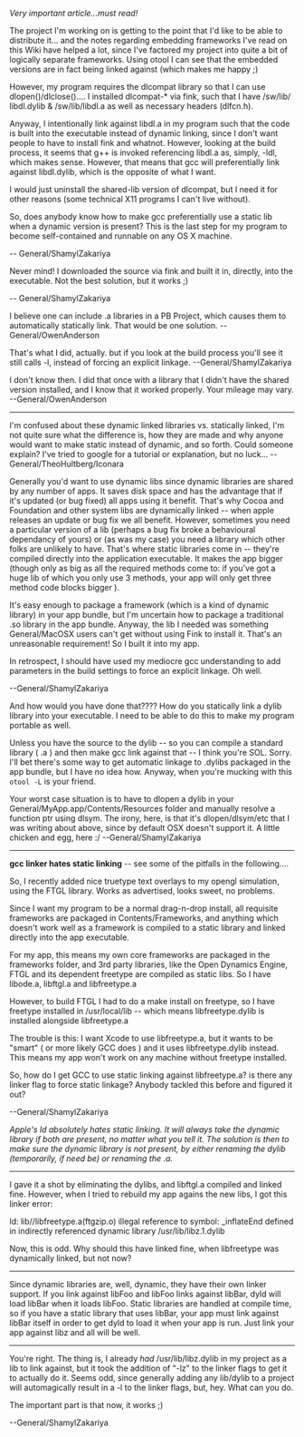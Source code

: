 

*Very important article...must read!*

The project I'm working on is getting to the point that I'd like to be able to distribute it... and the notes regarding embedding frameworks I've read on this Wiki have helped a lot, since I've factored my project into quite a bit of logically separate frameworks. Using     otool I can see that the embedded versions are in fact being linked against (which makes me happy ;) 

However, my program requires the dlcompat library so that I can use     dlopen()/dlclose().... I installed     dlcompat-* via fink, such that I have /sw/lib/    libdl.dylib &     /sw/lib/libdl.a as well as necessary headers (dlfcn.h).

Anyway, I intentionally link against     libdl.a in my program such that the code is built into the executable instead of dynamic linking, since I don't want people to have to install fink and whatnot. However, looking at the build process, it seems that g++ is invoked referencing     libdl.a as, simply,     -ldl, which makes sense. However, that means that gcc will preferentially link against     libdl.dylib, which is the opposite of what I want.

I would just uninstall the shared-lib version of     dlcompat, but I need it for other reasons (some technical X11 programs I can't live without).

So, does anybody know how to make gcc preferentially use a static lib when a dynamic version is present? This is the last step for my program to become self-contained and runnable on any OS X machine.

-- General/ShamylZakariya

Never mind! I downloaded the source via fink and built it in, directly, into the executable. Not the best solution, but it works ;)

-- General/ShamylZakariya

I believe one can include .a libraries in a PB Project, which causes them to automatically statically link.  That would be one solution.  --General/OwenAnderson

That's what I did, actually. but if you look at the build process you'll see it still calls -l<libname>, instead of forcing an explicit linkage. --General/ShamylZakariya

I don't know then.  I did that once with a library that I didn't have the shared version installed, and I know that it worked properly.  Your mileage may vary.  --General/OwenAnderson


----

I'm confused about these dynamic linked libraries vs. statically linked, I'm not quite sure what the difference is, how they are made and why anyone would want to make static instead of dynamic, and so forth. Could someone explain? I've tried to google for a tutorial or explanation, but no luck... --General/TheoHultberg/Iconara

Generally you'd want to use dynamic libs since dynamic libraries are shared by any number of apps. It saves disk space and has the advantage that if it's updated (or bug fixed) all apps using it benefit. That's why Cocoa and Foundation and other system libs are dynamically linked -- when apple releases an update or bug fix we all benefit. However, sometimes you need a particular version of a lib (perhaps a bug fix broke a behavioural dependancy of yours) or (as was my case) you need a library which other folks are unlikely to have. That's where static libraries come in -- they're compiled directly into the application executable. It makes the app bigger (though only as big as all the required methods come to: if you've got a huge lib of which you only use 3 methods, your app will only get three method code blocks bigger ).

It's easy enough to package a framework (which is a kind of dynamic library) in your app bundle, but I'm uncertain how to package a traditional .so library in the app bundle. Anyway, the lib I needed was something General/MacOSX users can't get without using Fink to install it. That's an unreasonable requirement! So I built it into my app. 

In retrospect, I should have used my mediocre gcc understanding to add parameters in the build settings to force an explicit linkage. Oh well.

--General/ShamylZakariya

And how would you have done that???? How do you statically link a dylib library into your executable. I need to be able to do this to make my program portable as well.

Unless you have the source to the dylib -- so you can compile a standard library ( .a ) and then make gcc link against that -- I think you're SOL. Sorry. I'll bet there's some way to get automatic linkage to .dylibs packaged in the app bundle, but I have no idea how. Anyway, when you're mucking with this `otool -L` is your friend.

Your worst case situation is to have to dlopen a dylib in your General/MyApp.app/Contents/Resources folder and manually resolve a function ptr using dlsym. The irony, here, is that it's dlopen/dlsym/etc that I was writing about above, since by default OSX doesn't support it. A little chicken and egg, here :/
--General/ShamylZakariya

----

**gcc linker hates static linking** -- see some of the pitfalls in the following....

So, I recently added nice truetype text overlays to my opengl simulation, using the FTGL library. Works as advertised, looks sweet, no problems.

Since I want my program to be a normal drag-n-drop install, all requisite frameworks are packaged in Contents/Frameworks, and anything which doesn't work well as a framework is compiled to a static library and linked directly into the app executable.

For my app, this means my own core frameworks are packaged in the frameworks folder, and 3rd party libraries, like the Open Dynamics Engine, FTGL and its dependent freetype are compiled as static libs. So I have libode.a, libftgl.a and libfreetype.a

However, to build FTGL I had to do a make install on freetype, so I have freetype installed in /usr/local/lib -- which means libfreetype.dylib is installed alongside libfreetype.a

The trouble is this: I want Xcode to use libfreetype.a, but it wants to be "smart" ( or more likely GCC does ) and it  uses libfreetype.dylib instead. This means my app won't work on any machine without freetype installed.

So, how do I get GCC to use static linking against libfreetype.a? is there any linker flag to force static linkage? Anybody tackled this before and figured it out?

--General/ShamylZakariya

*Apple's ld absolutely hates static linking. It will always take the dynamic library if both are present, no matter what you tell it. The solution is then to make sure the dynamic library is not present, by either renaming the dylib (temporarily, if need be) or renaming the .a.*

----

I gave it a shot by eliminating the dylibs, and libftgl.a compiled and linked fine. However, when I tried to rebuild my app agains the new libs, I got this linker error:

    
ld: lib//libfreetype.a(ftgzip.o) illegal reference to symbol: _inflateEnd defined in indirectly referenced dynamic library /usr/lib/libz.1.dylib


Now, this is odd. Why should this have linked fine, when libfreetype was dynamically linked, but not now?

----

Since dynamic libraries are, well, dynamic, they have their own linker support. If you link against libFoo and libFoo links against libBar, dyld will load libBar when it loads libFoo. Static libraries are handled at compile time, so if you have a static library that uses libBar, your app must link against libBar itself in order to get dyld to load it when your app is run. Just link your app against libz and all will be well.

----

You're right. The thing is, I already *had* /usr/lib/libz.dylib in my project as a lib to link against, but it took the addition of "-lz" to the linker flags to get it to actually do it. Seems odd, since generally adding any lib/dylib to a project will automagically result in a -l<libname> to the linker flags, but, hey. What can you do.

The important part is that now, it works ;)

--General/ShamylZakariya